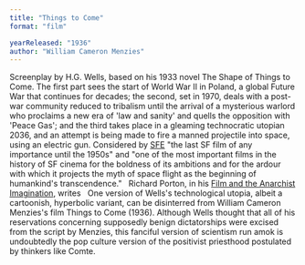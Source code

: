 ```yaml
---
title: "Things to Come"
format: "film"

yearReleased: "1936"
author: "William Cameron Menzies"
---
```

Screenplay by H.G. Wells, based on his 1933 novel The  Shape of Things to Come. The first part sees the start of World War II in  Poland, a global Future War that continues for decades; the second, set in 1970,  deals with a post-war community reduced to tribalism until the arrival of a  mysterious warlord who proclaims a new era of 'law and sanity' and quells the  opposition with 'Peace Gas'; and the third takes place in a gleaming  technocratic utopian 2036, and an attempt is being made to fire a manned  projectile into space, using an electric gun. Considered by <a href="http://www.sf-encyclopedia.com/entry/things_to_come">SFE</a> "the last  SF film of any importance until the 1950s" and "one of the most important films  in the history of SF cinema for the boldness of its ambitions and for the ardour  with which it projects the myth of space flight as the beginning of humankind's  transcendence."
 
Richard Porton, in his <a href="biblio.htm#Porton">Film  and the Anarchist Imagination</a>, writes
 
One version of Wells's technological utopia, albeit a  cartoonish, hyperbolic variant, can be disinterred from William Cameron  Menzies's film Things to Come (1936). Although Wells thought that all of  his reservations concerning supposedly benign dictatorships were excised from  the script by Menzies, this fanciful version of scientism run amok is  undoubtedly the pop culture version of the positivist priesthood postulated by  thinkers like Comte.